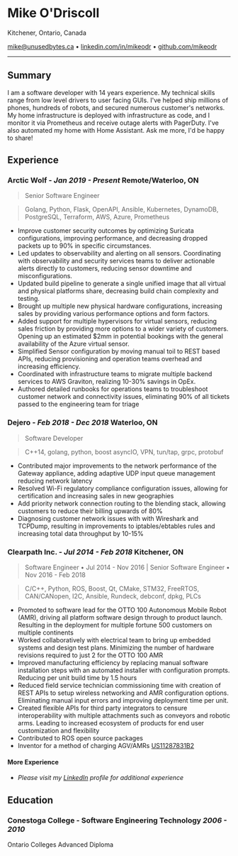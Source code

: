 # Mike O'Driscoll

Kitchener, Ontario, Canada

mike@unusedbytes.ca • [linkedin.com/in/mikeodr](https://linkedin.com/in/mikeodr) • [github.com/mikeodr](https://github.com/mikeodr)

---

## Summary

I am a software developer with 14 years experience. My technical skills range from low level drivers to user facing GUIs.
I've helped ship millions of phones, hundreds of robots, and secured numerous customer's networks. My home infrastructure is deployed with infrastructure as code, and I monitor it via Prometheus and receive outage alerts with PagerDuty. I've also automated my home with Home Assistant. Ask me more, I'd be happy to share!

## Experience

### **Arctic Wolf** - _Jan 2019 - Present_ Remote/Waterloo, ON

> Senior Software Engineer

> Golang, Python, Flask, OpenAPI, Ansible, Kubernetes, DynamoDB, PostgreSQL, Terraform, AWS, Azure, Prometheus

- Improve customer security outcomes by optimizing Suricata configurations, improving performance, and decreasing dropped packets up to 90% in specific circumstances.
- Led updates to observability and alerting on all sensors. Coordinating with observability and security services teams to deliver actionable alerts directly to customers, reducing sensor downtime and misconfigurations.
- Updated build pipeline to generate a single unified image that all virtual and physical platforms share, decreasing build chain complexity and testing.
- Brought up multiple new physical hardware configurations, increasing sales by providing various performance options and form factors.
- Added support for multiple hypervisors for virtual sensors, reducing sales friction by providing more options to a wider variety of customers. Opening up an estimated $2mm in potential bookings with the general availability of the Azure virtual sensor.
- Simplified Sensor configuration by moving manual toil to REST based APIs, reducing provisioning and operation teams overhead and increasing efficiency.
- Coordinated with infrastructure teams to migrate multiple backend services to AWS Graviton, realizing 10-30% savings in OpEx.
- Authored detailed runbooks for operations teams to troubleshoot customer network and connectivity issues, eliminating 90% of all tickets passed to the engineering team for triage

### **Dejero** - _Feb 2018 - Dec 2018_ Waterloo, ON

> Software Developer

> C++14, golang, python, boost asyncIO, VPN, tun/tap, grpc, protobuf

- Contributed major improvements to the network performance of the Gateway appliance, adding adaptive UDP input queue management reducing network latency
- Resolved Wi-Fi regulatory compliance configuration issues, allowing for certification and increasing sales in new geographies
- Add priority network connection routing to the blending stack, allowing customers to reduce their billing upwards of 80%
- Diagnosing customer network issues with with Wireshark and TCPDump, resulting in improvements to iptables/ebtables rules and increasing total data throughput by 10-15%

### **Clearpath Inc.** - _Jul 2014 - Feb 2018_ Kitchener, ON

> Software Engineer • Jul 2014 - Nov 2016 | Senior Software Engineer • Nov 2016 - Feb 2018

> C/C++, Python, ROS, Boost, Qt, CMake, STM32, FreeRTOS, CAN/CANopen, I2C, Ansible, Rundeck, debconf, dpkg, PLCs

- Promoted to software lead for the OTTO 100 Autonomous Mobile Robot (AMR), driving all platform software design through to product launch. Resulting in the deployment for multiple fortune 500 customers on multiple continents
- Worked collaboratively with electrical team to bring up embedded systems and design test plans. Minimizing the number of hardware revisions required to just 2 for the OTTO 100 AMR
- Improved manufacturing efficiency by replacing manual software installation steps with an automated installer with configuration prompts. Reducing per unit build time by 1.5 hours
- Reduced field service technician commissioning time with creation of REST APIs to setup wireless networking and AMR configuration options. Eliminating manual input errors and improving deployment time per unit.
- Created flexible APIs for third party integrators to censure interoperability with multiple attachments such as conveyors and robotic arms. Leading to increased ecosystem of products for end user customization and flexibility
- Contributed to ROS open source packages
- Inventor for a method of charging AGV/AMRs [US11287831B2](https://patents.google.com/patent/US11287831B2/en)

#### More Experience

- _Please visit my [LinkedIn](https://linkedin.com/in/mikeodr) profile for additional experience_

## Education

### Conestoga College - **Software Engineering Technology** _2006 - 2010_

Ontario Colleges Advanced Diploma
